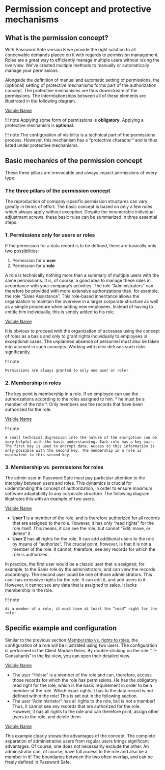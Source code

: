 # Permission concept and protective mechanisms

## What is the permission concept?
 With Password Safe version 8 we provide the right solution to all conceivable demands placed on it with regards to permission management. Roles are a great way to efficiently manage multiple users without losing the overview. We've created multiple methods to manually or automatically manage your permissions.
 
 Alongside the definition of manual and automatic setting of permissions, the (optional) setting of protective mechanisms forms part of the authorization concept. The protective mechanisms are thus downstream of the permissions. The interrelationships between all of these elements are illustrated in the following diagram.

[Visible Name](URL)

!!! note
    Applying some form of permissions is **obligatory**.
    Applying a protective mechanism is **optional**.

!!! note
    The configuration of visibility is a technical part of the permissions process. However, this mechanism has a “protective character” and is thus listed under protective mechanisms.

## Basic mechanics of the permission concept
These three pillars are irrevocable and always impact permissions of every type.

### The three pillars of the permission concept

The reproduction of company-specific permission structures can vary greatly in terms of effort. The basic concept is based on only a few rules which always apply without exception. Despite the innumerable individual adjustment screws, these basic rules can be summarized in three essential steps.

### 1. Permissions only for users or roles

If the permission for a data record is to be defined, there are basically only two possibilities:

1. Permission for a **user**
2. Permission for a **role**

A role is technically nothing more than a summary of multiple users with the same permissions. It is, of course, a good idea to manage these roles in accordance with your company’s activities. The role “Administrators” can therefore be provided with more extensive authorizations than, for example, the role “Sales Assistance”. This role-based inheritance allows the organization to maintain the overview in a larger corporate structure as well as a simple procedure when adding new employees. Instead of having to entitle him individually, this is simply added to his role.

[Visible Name](URL)

It is obvious to proceed with the organization of accesses using the concept of roles as a basis and only to grant rights individually to employees in exceptional cases. The unplanned absence of personnel must also be taken into account in such concepts. Working with roles defuses such risks significantly.

!!! note

    Permissions are always granted to only one user or role!

### 2. Membership in roles

The key point is membership in a role. If an employee can use the authorizations according to the roles assigned to him, * he must be a member of the role *. Only members see the records that have been authorized for the role.

[Visible Name](URL)

!!! note

    A small technical digression into the nature of the encryption can be very helpful with the basic understanding. Each role has a key pair. The first key is used to encrypt data. Access to this information is only possible with the second key. The membership in a role is equivalent to this second key.

### 3. Membership vs. permissions for roles

The admin user in Password Safe must pay particular attention to the interplay between users and roles. This dynamics is crucial for understanding the concept of authorization, in order to ensure maximum software adaptability to any corporate structure. The following diagram illustrates this with an example of two users.

[Visible Name](URL)

- **User 1** is a member of the role, and is therefore authorized for all records that are assigned to the role. However, it has only “read rights” for the role itself. This means, it can see the role, but cannot “Edit, move, or delete” it.
- **User 2** has all rights for the role. It can add additional users to the role by means of “authorize”. The crucial point, however, is that it is not a member of the role. It cannot, therefore, see any records for which the role is authorized.


In practice, the first user would be a classic user that is assigned, for example, to the Sales role by the administrators, and can view the records accordingly. The second user could be one of those administrators. This user has extensive rights for the role. It can edit it, and add users to it. However, it cannot see any data that is assigned to sales. It lacks membership in the role.

!!! note 

    As a member of a role, it must have at least the “read” right for the role!

## Specific example and configuration

Similar to the previous section [Membership vs. rights to roles](PLATZHALTER), the configuration of a role will be illustrated using two users. The configuration is performed in the Client Module Roles. By double-clicking on the role “IT-Consultants” in the list view, you can open their detailed view.

[Visible Name](URL)

- The user “Holste” is a member of the role and can, therefore, access those records for which the role has permissions. He has the obligatory read right for the role, which is the basic requirement in order to be a member of the role. Which exact rights it has to the data record is not defined within the role! This is set out in the following section.
- The user “Administrator” has all rights to the role, but is not a member! Thus, it cannot see any records that are authorized for the role. However, it has all rights to the role and can therefore print, assign other users to the role, and delete them.

[Visible Name](URL)

This example clearly shows the advantages of the concept. The complete separation of administrative users from regular users brings significant advantages. Of course, one does not necessarily exclude the other. An administrator can, of course, have full access to the role and also be a member in it! The boundaries between the two often overlap, and can be freely defined in Password Safe.